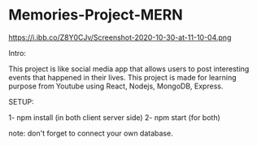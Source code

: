 # Memories-Project-MERN
https://i.ibb.co/Z8Y0CJv/Screenshot-2020-10-30-at-11-10-04.png

Intro:

This project is like social media app that allows users to post interesting events that happened in their lives.
This project is made for learning purpose from Youtube using React, Nodejs, MongoDB, Express.

SETUP:

1- npm install (in both client server side)
2- npm start (for both)

note: don't forget to connect your own database.
